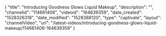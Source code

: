 {
    "title": "Introducing Goodness Glows Liquid Makeup",
    "description": "",
    "channelid": "114661406",
    "videoid": "164639359",
    "date_created": "1528326318",
    "date_modified": "1528388120",
    "type": "captivate",
    "layout": "channelVideo",
    "url": "\/latest-videos\/introducing-goodness-glows-liquid-makeup\/114661406-164639359"
}